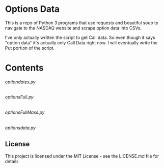 # Options Data

This is a repo of Python 3 programs that use requests and beautiful soup to navigate to the NASDAQ website and scrape option data into CSVs.

I've only actually written the script to get Call data. So even though it says "option data" it's actually only Call Data right now. I will eventually write the Put portion of the script.

# Contents

###### optiondates.py



###### optionsFull.py


###### optionsFullMass.py


###### optionsdata.py

## License

This project is licensed under the MIT License - see the LICENSE.md file for details
